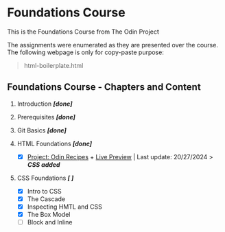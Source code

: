 # Foundations Course

This is the Foundations Course from The Odin Project  

The assignments were enumerated as they are presented over the course. The following webpage is only for copy-paste purpose:

> html-boilerplate.html  
  
## Foundations Course - Chapters and Content

1. Introduction ***[done]***

2. Prerequisites ***[done]***

3. Git Basics ***[done]***

4. HTML Foundations ***[done]***

    - [x] [Project: Odin Recipes](https://github.com/amasalgadog/odin-recipes)
    \+ [Live Preview](https://amasalgadog.github.io/odin-recipes)
     | Last update: 20/27/2024 > ***CSS added***

5. CSS Foundations ***[ ]***

    - [x] Intro to CSS  
    - [x] The Cascade  
    - [x] Inspecting HMTL and CSS  
    - [x] The Box Model  
    - [ ] Block and Inline
